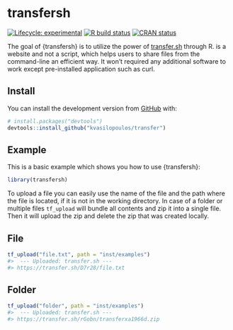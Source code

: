 
<!-- README.md is generated from README.Rmd. Please edit that file -->

# transfersh

<!-- badges: start -->

[![Lifecycle:
experimental](https://img.shields.io/badge/lifecycle-experimental-orange.svg)](https://www.tidyverse.org/lifecycle/#experimental)
[![R build
status](https://github.com/kvasilopoulos/transfersh/workflows/R-CMD-check/badge.svg)](https://github.com/kvasilopoulos/transfersh/actions)
[![CRAN
status](https://www.r-pkg.org/badges/version/transfersh)](https://CRAN.R-project.org/package=transfersh)
<!-- badges: end -->

The goal of {transfersh} is to utilize the power of
[transfer.sh](https://transfer.sh) through R.  is a website and not a
script, which helps users to share files from the command-line an
efficient way. It won’t required any additional software to work except
pre-installed application such as curl.

## Install

You can install the development version from
[GitHub](https://github.com/) with:

``` r
# install.packages("devtools")
devtools::install_github("kvasilopoulos/transfer")
```

## Example

This is a basic example which shows you how to use {transfersh}:

``` r
library(transfersh)
```

To upload a file you can easily use the name of the file and the path
where the file is located, if it is not in the working directory. In
case of a folder or multiple files `tf_upload` will bundle all contents
and zip it into a single file. Then it will upload the zip and delete
the zip that was created locally.

## File

``` r
tf_upload("file.txt", path = "inst/examples")
#>  --- Uploaded: transfer.sh --- 
#> https://transfer.sh/D7r28/file.txt
```

## Folder

``` r
tf_upload("folder", path = "inst/examples")
#>  --- Uploaded: transfer.sh --- 
#> https://transfer.sh/rGobn/transferxa1966d.zip
```
